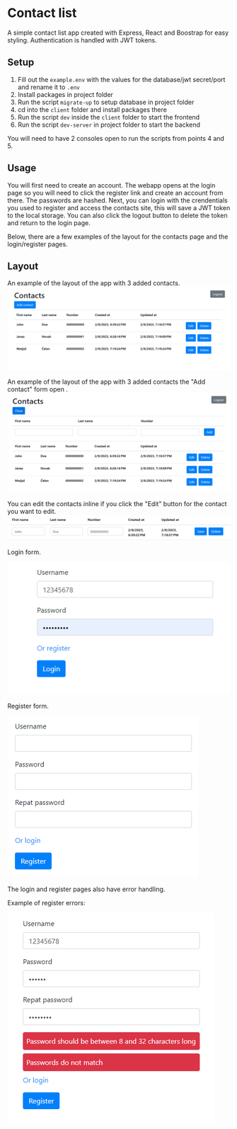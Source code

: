 # Contact list

A simple contact list app created with Express, React and Boostrap for easy styling.
Authentication is handled with JWT tokens.

## Setup

1. Fill out the `example.env` with the values for the database/jwt secret/port and rename it to `.env`
2. Install packages in project folder
3. Run the script `migrate-up` to setup database in project folder
4. cd into the `client` folder and install packages there
5. Run the script `dev` inside the `client` folder to start the frontend
6. Run the script `dev-server` in project folder to start the backend

You will need to have 2 consoles open to run the scripts from points 4 and 5.

## Usage
You will first need to create an account. The webapp opens at the login page so you will need to click the register link and create an account from there. The passwords are hashed. Next, you can login with the crendentials you used to register and access the contacts site, this will save a JWT token to the local storage. You can also click the logout button to delete the token and return to the login page.

Below, there are a few examples of the layout for the contacts page and the login/register pages.

## Layout
An example of the layout of the app with 3 added contacts.
![Alt text](assets/Layout1.png "Layout1")

An example of the layout of the app with 3 added contacts the "Add contact" form open .
![Alt text](assets/Layout2.png "Layout2")

You can edit the contacts inline if you click the "Edit" button for the contact you want to edit.
![Alt text](assets/Layout3.png "Layout3")

Login form.

![Alt text](assets/LoginForm.png "LoginForm")

Register form.

![Alt text](assets/RegisterForm.png "RegisterForm")

The login and register pages also have error handling.

Example of register errors:

![Alt text](assets/RegisterErrors.png "RegisterErrors")